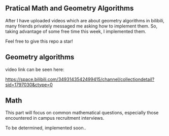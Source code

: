 ## Pratical Math and Geometry Algorithms
After I have uploaded videos which are about geometry algorithms in bilibili, many friends privately messaged me asking how to implement them. 
So, taking advantage of some free time this week, I implemented them.

Feel free to give this repo a star!

## Geometry algorithms

video link can be seen here:

https://space.bilibili.com/3493143542499415/channel/collectiondetail?sid=1797030&ctype=0


## Math
This part will focus on common mathematical questions, especially those encountered in campus recruitment interviews.

To be determined, implemented soon..